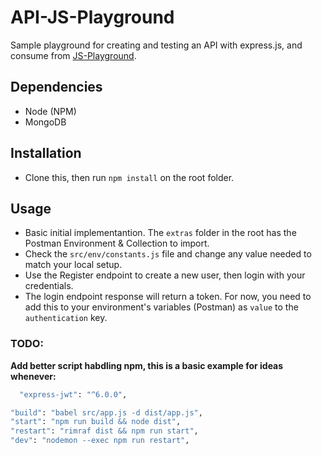 # API-JS-Playground

Sample playground for creating and testing an API with express.js, and consume from [JS-Playground](https://github.com/CatinhoCR/ES6-Playground).

## Dependencies

- Node (NPM)
- MongoDB

## Installation

- Clone this, then run `npm install` on the root folder.

## Usage

- Basic initial implementantion. The `extras` folder in the root has the Postman Environment & Collection to import.
- Check the `src/env/constants.js` file and change any value needed to match your local setup.
- Use the Register endpoint to create a new user, then login with your credentials.
- The login endpoint response will return a token. For now, you need to add this to your environment's variables (Postman) as `value` to the `authentication` key.

### TODO:

**Add better script habdling npm, this is a basic example for ideas whenever:**

```bash
  "express-jwt": "^6.0.0",
```

```bash
"build": "babel src/app.js -d dist/app.js",
"start": "npm run build && node dist",
"restart": "rimraf dist && npm run start",
"dev": "nodemon --exec npm run restart",
```
